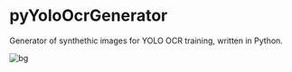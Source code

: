 # pyYoloOcrGenerator
Generator of synthethic images for YOLO OCR training, written in Python.

![bg](/home/spasz/python/pyAITracker/tools/pyYoloOcrGenerator/doc/bg.png)
